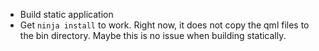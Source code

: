 <!--
 Copyright (c) 2024 skaldesh
 
 This software is released under the MIT License.
 https://opensource.org/licenses/MIT
-->

- Build static application
- Get `ninja install` to work. Right now, it does not copy the qml files to the bin directory. Maybe this is no issue when building statically.